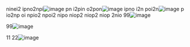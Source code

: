 ninei2  ipno2npi![image](https://github.com/darkarmevan/evan-can/assets/157080147/8bd2a51c-3f7d-4bd2-a02a-b1e095f2eb79)
 pn i2pin o2pon![image](https://github.com/darkarmevan/evan-can/assets/157080147/83470904-7ec4-4874-b968-0abb32333e67)
 ipno i2n poi2n![image](https://github.com/darkarmevan/evan-can/assets/157080147/7ab7782a-37b7-451f-b3e0-da3701bbe876)
p io2np oi npio2 npoi2 nipo niop2 niop2 niop 2nio
99![image](https://github.com/darkarmevan/evan-can/assets/157080147/f66fac15-ee7d-4b9e-bf83-10c66127994f)

99![image](https://github.com/darkarmevan/evan-can/assets/157080147/dee5b391-10f4-4ba6-a2e9-62198412cf15)


  11 22![image](https://github.com/darkarmevan/evan-can/assets/157080147/71dc188a-f28d-47c3-94ed-718f4d8e892e)
